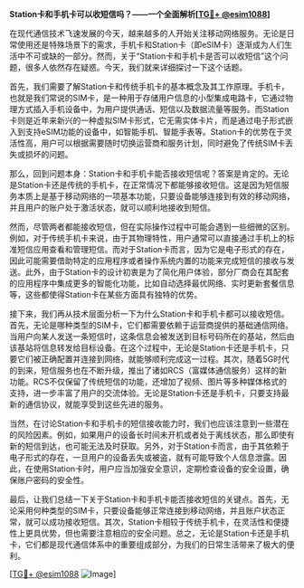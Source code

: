 **Station卡和手机卡可以收短信吗？——一个全面解析[[TG💪+ @esim1088](https://t.me/s/esim1088)]**

在现代通信技术飞速发展的今天，越来越多的人开始关注移动网络服务。无论是日常使用还是特殊场景下的需求，手机卡和Station卡（即eSIM卡）逐渐成为人们生活中不可或缺的一部分。然而，关于“Station卡和手机卡是否可以收短信”这个问题，很多人依然存在疑惑。今天，我们就来详细探讨一下这个话题。

首先，我们需要了解Station卡和传统手机卡的基本概念及其工作原理。手机卡，也就是我们常说的SIM卡，是一种用于存储用户信息的小型集成电路卡，它通过物理方式插入手机设备中，为用户提供通话、短信以及数据流量等服务。而Station卡则是近年来新兴的一种虚拟SIM卡形式，它无需实体卡片，而是通过电子形式嵌入到支持eSIM功能的设备中，如智能手机、智能手表等。Station卡的优势在于灵活性高，用户可以根据需要随时切换运营商和服务计划，同时避免了传统SIM卡丢失或损坏的问题。

那么，回到问题本身：Station卡和手机卡能否接收短信呢？答案是肯定的。无论是Station卡还是传统的手机卡，在正常情况下都能够接收短信。这是因为短信服务本质上是基于移动网络的一项基本功能，只要设备能够连接到有效的移动网络，并且用户的账户处于激活状态，就可以顺利地接收到短信。

然而，尽管两者都能接收短信，但在实际操作过程中可能会遇到一些细微的区别。例如，对于传统手机卡来说，由于其物理特性，用户通常可以直接通过手机上的标准短信应用查看和管理短信。而对于Station卡而言，因为它是电子形式的存在，因此可能需要借助特定的应用程序或者操作系统内置的功能来完成短信的接收与发送。此外，由于Station卡的设计初衷是为了简化用户体验，部分厂商会在其配套的应用程序中集成更多的智能化功能，比如自动选择最优网络、实时更新套餐信息等，这些都使得Station卡在某些方面具有独特的优势。

接下来，我们再从技术层面分析一下为什么Station卡和手机卡都可以接收短信。首先，无论是哪种类型的SIM卡，它们都需要依赖于运营商提供的基础通信网络。当用户向某人发送一条短信时，这条信息会被发送到目标号码所在的基站，然后由该基站将信息转发给目标设备。在这个过程中，无论是Station卡还是手机卡，只要它们被正确配置并连接到网络，就能够顺利完成这一过程。其次，随着5G时代的到来，短信服务也在不断升级，推出了诸如RCS（富媒体通信服务）这样的新功能。RCS不仅保留了传统短信的功能，还增加了视频、图片等多种媒体格式的支持，进一步丰富了用户的交流体验。无论是Station卡还是手机卡，只要支持最新的通信协议，就能享受到这些先进的服务。

当然，在讨论Station卡和手机卡的短信接收能力时，我们也应该注意到一些潜在的风险因素。例如，如果用户的设备长时间未开机或者处于离线状态，那么即使有新的短信到达，也可能无法及时获取。另外，对于Station卡而言，由于其依赖于电子形式的存在，一旦用户的设备丢失或被盗，就有可能导致个人信息泄露。因此，在使用Station卡时，用户应当加强安全意识，定期检查设备的安全设置，确保账户密码的安全性。

最后，让我们总结一下关于Station卡和手机卡能否接收短信的关键点。首先，无论采用何种类型的SIM卡，只要设备能够正常连接到移动网络，并且账户状态正常，就可以成功接收短信。其次，Station卡相较于传统手机卡，在灵活性和便捷性上更具优势，但也需要注意相应的安全问题。总之，无论是Station卡还是手机卡，它们都是现代通信体系中的重要组成部分，为我们的日常生活带来了极大的便利。

[[TG💪+ @esim1088](https://t.me/s/esim1088) ![Image](https://i.postimg.cc/4NQfJmqS/Snipaste-2025-05-13-00-14-12.png)]